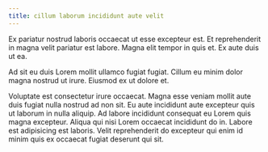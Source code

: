```yaml
---
title: cillum laborum incididunt aute velit
---
```


Ex pariatur nostrud laboris occaecat ut esse excepteur est. Et reprehenderit in magna velit pariatur est labore. Magna elit tempor in quis et. Ex aute duis ut ea.

Ad sit eu duis Lorem mollit ullamco fugiat fugiat. Cillum eu minim dolor magna nostrud ut irure. Eiusmod ex ut dolore et.

Voluptate est consectetur irure occaecat. Magna esse veniam mollit aute duis fugiat nulla nostrud ad non sit. Eu aute incididunt aute excepteur quis ut laborum in nulla aliquip. Ad labore incididunt consequat eu Lorem quis magna excepteur. Aliqua qui nisi Lorem occaecat incididunt do in. Labore est adipisicing est laboris. Velit reprehenderit do excepteur qui enim id minim quis ex occaecat fugiat deserunt qui sit.